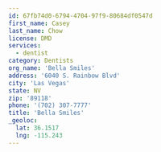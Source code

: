 ```yaml
---
id: 67fb74d0-6794-4704-97f9-80684df0547d
first_name: Casey
last_name: Chow
license: DMD
services:
  - dentist
category: Dentists
org_name: 'Bella Smiles'
address: '6040 S. Rainbow Blvd'
city: 'Las Vegas'
state: NV
zip: '89118'
phone: '(702) 307-7777'
title: 'Bella Smiles'
_geoloc:
  lat: 36.1517
  lng: -115.243
---
```

